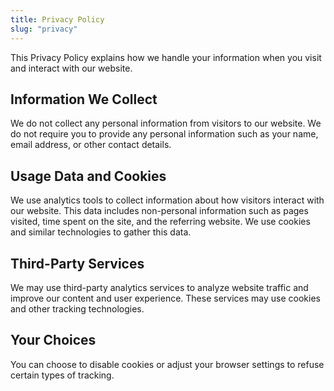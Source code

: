 ```yaml
---
title: Privacy Policy
slug: "privacy"
---
```


This Privacy Policy explains how we handle your information when you visit and interact with our website.

## Information We Collect

We do not collect any personal information from visitors to our website. We do not require you to provide any personal information such as your name, email address, or other contact details.

## Usage Data and Cookies

We use analytics tools to collect information about how visitors interact with our website. This data includes non-personal information such as pages visited, time spent on the site, and the referring website. We use cookies and similar technologies to gather this data.

## Third-Party Services

We may use third-party analytics services to analyze website traffic and improve our content and user experience. These services may use cookies and other tracking technologies.

## Your Choices

You can choose to disable cookies or adjust your browser settings to refuse certain types of tracking.
